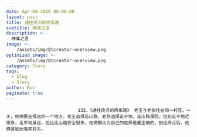 ```yaml
---
date: Apr-08-2020 00:00:00
layout: post
title: 通往终点的两条路
subtitle: 神寓之言
description: >-
  神寓之言
image: >-
    /assets/img/Qtcreator-overview.png
optimized_image: >-
    /assets/img/Qtcreator-overview.png
category: Story
tags:
  - blog
  - Story
author: Ron
paginate: true
---
```


							　　132，《通往终点的两条路》 老王与老张住在同一村庄。一天，他俩要去很远的一个地方。老王选择走山路，老张选择走平地，走山路虽险，但比走平地近很多，走平地虽远，但比走山路安全很多。他俩都认为自己的选择是最正确的，到达终点后，他俩就彼此嗤笑对方。
							
							
						
